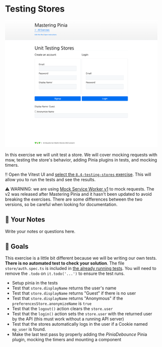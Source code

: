 # Testing Stores

<picture>
  <source srcset="./.internal/screenshot-dark.png" media="(prefers-color-scheme: dark)">
  <img src="./.internal/screenshot-light.png">
</picture>

In this exercise we will unit test a store. We will cover mocking requests with msw, testing the store's behavior,
adding Pinia plugins in tests, and mocking timers.

‼️ Open the Vitest UI and
[select the `8.4-testing-stores` exercise](http://localhost:51205/__vitest__/#/?file=-580791252). This will allow you to
run the tests and see the results.

⚠️ WARNING: we are using [Mock Service Worker v1](https://v1.mswjs.io/) to mock requests. The v2 was released after
Mastering Pinia and it hasn't been updated to avoid breaking the exercises. There are some differences between the two
versions, so be careful when looking for documentation.

## 📝 Your Notes

Write your notes or questions here.

## 🎯 Goals

This exercise is a little bit different because we will be writing our own tests. **There is no automated test to check
your solution**. The file `store/auth.spec.ts` is included in
[the already running tests](http://localhost:51205/__vitest__/#/?file=-580791252). You will need to remove the `.todo`
on `it.todo('...')` to ensure the test runs.

- Setup pinia in the tests
- Test that `store.displayName` returns the user's name
- Test that `store.displayName` returns "Guest" if there is no user
- Test that `store.displayName` returns "Anonymous" if the `preferencesStore.anonymizeName` is `true`
- Test that the `logout()` action clears the `store.user`
- Test that the `login()` action sets the `store.user` with the returned user by the API (this must work without a
  running API server)
- Test that the stores automatically logs in the user if a Cookie named `mp_user` is found.
- Make the last test pass by properly adding the _PiniaDebounce_ Pinia plugin, mocking the timers and mounting a
  component

